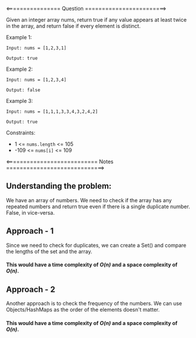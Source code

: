 <================ Question ========================>

Given an integer array nums, return true if any value appears at least twice in the array, and return false if every element is distinct.

Example 1:

`Input: nums = [1,2,3,1]`

`Output: true `

Example 2:

`Input: nums = [1,2,3,4]`

`Output: false`

Example 3:

`Input: nums = [1,1,1,3,3,4,3,2,4,2]`

`Output: true`
 
Constraints:

- 1 <= `nums.length` <= 105
- -109 <= `nums[i]` <= 109

<=========================== Notes =============================>

## Understanding the problem:
We have an array of numbers. We need to check if the array has any repeated numbers and return true even if there is a single duplicate number. False, in vice-versa.

## Approach - 1
Since we need to check for duplicates, we can create a Set() and compare the lengths of the set and the array.
#### This would have a time complexity of *O(n)* and a space complexity of *O(n)*.

## Approach - 2
Another approach is to check the frequency of the numbers. We can use Objects/HashMaps as the order of the elements doesn't matter.
#### This would have a time complexity of *O(n)* and a space complexity of *O(n)*.
